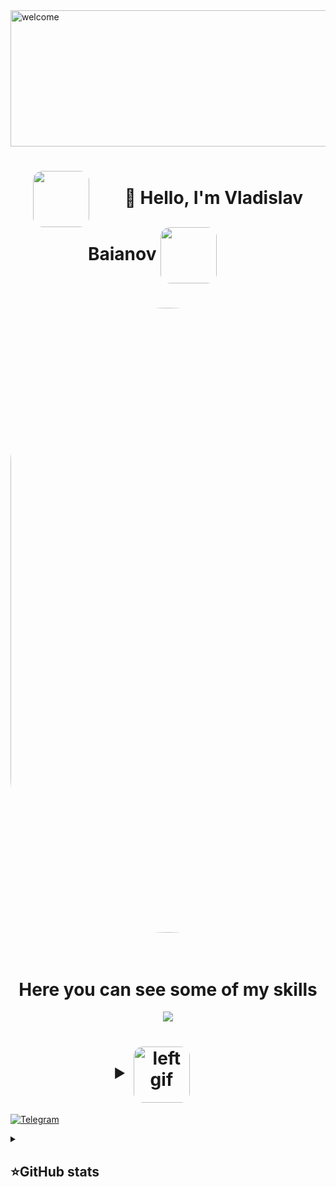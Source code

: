 <img width="1797" height="218" alt="welcome" src="https://github.com/user-attachments/assets/e0b04151-5bda-4820-8a78-6c5cabebe653" />


<h1 align="center">
    <img src="https://github.com/user-attachments/assets/e153f02e-51c8-477b-8013-b1dbcc5fc9b8" style="display: inline-block; margin-right: 50px; vertical-align: middle; width: 90px; border-radius: 15px;" />
        👋 Hello, I'm Vladislav Baianov 
         <img src="https://github.com/user-attachments/assets/e153f02e-51c8-477b-8013-b1dbcc5fc9b8" style="display: inline-block; margin-right: 50px; vertical-align: middle; width: 90px; border-radius: 15px;" />
</h1>


<h1 align="center">
    <img src="https://github.com/user-attachments/assets/46d7e9e5-336f-4cc3-9fde-c18c8035d57f8" style="display: inline-block; margin-right: 500px; vertical-align: middle; width: 1000px; border-radius: 500px;" />
</h1>


<h1 align="center">
    <br>
    Here you can see some of my skills 
    </span>
</h1>



        
<p align="center">
  <a href="https://skillicons.dev">
    <img src="https://skillicons.dev/icons?i=git,c,py,cpp,cmake,github,linux,stackoverflow,vscode" />
  </a>
</p>



</h1>
<h1 align="center">
    <details>
        <summary><img src="https://github.com/user-attachments/assets/fab9acbb-e9c3-4e6c-9f1d-a033e8ee5299" alt="left gif" style="display: inline-block; margin-right: 50px; vertical-align: middle; width: 90px; border-radius: 15px;" /></summary>
        (something in the process of being studied)
    </details>
    </span>
</h1>

[![Telegram](https://img.shields.io/badge/-Telegram-2CA5E0?style=flat&logo=telegram&logoColor=white)](https://tlgg.ru/unmakame)







<details align="left">
  <summary><h2><b>⭐GitHub stats</b></h2></summary>
  <p>
   <img src="https://github-readme-stats.vercel.app/api/top-langs/?username=unmakame&theme=dracula&layout=compact&hide_border=true&bg_color=00000000" />
   <br>
   <img src="https://github-readme-stats.vercel.app/api?username=unmakame&count_private=true&show_icons=true&theme=dracula&hide_border=true&bg_color=00000000" />
  </p>
</details>


















 
